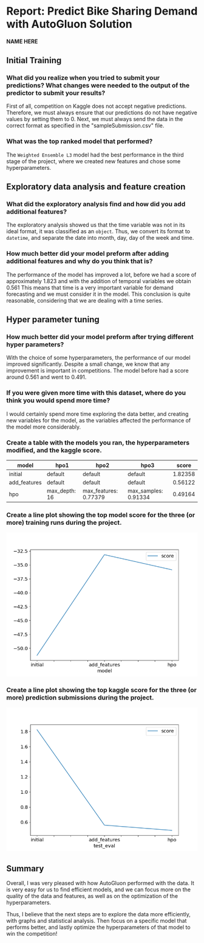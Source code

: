 # Report: Predict Bike Sharing Demand with AutoGluon Solution
#### NAME HERE

## Initial Training
### What did you realize when you tried to submit your predictions? What changes were needed to the output of the predictor to submit your results?

First of all, competition on Kaggle does not accept negative predictions. Therefore, we must always ensure that our predictions do not have negative values by setting them to $0$. Next, we must always send the data in the correct format as specified in the "sampleSubmission.csv" file.

### What was the top ranked model that performed?
The `Weighted Ensemble L3` model had the best performance in the third stage of the project, where we created new features and chose some hyperparameters.

## Exploratory data analysis and feature creation
### What did the exploratory analysis find and how did you add additional features?
The exploratory analysis showed us that the time variable was not in its ideal format, it was classified as an `object`. Thus, we convert its format to `datetime`, and separate the date into month, day, day of the week and time.

### How much better did your model preform after adding additional features and why do you think that is?
The performance of the model has improved a lot, before we had a score of approximately $1.823$ and with the addition of temporal variables we obtain $0.561$ This means that time is a very important variable for demand forecasting and we must consider it in the model. This conclusion is quite reasonable, considering that we are dealing with a time series.

## Hyper parameter tuning
### How much better did your model preform after trying different hyper parameters?
With the choice of some hyperparameters, the performance of our model improved significantly. Despite a small change, we know that any improvement is important in competitions. The model before had a score around $0.561$ and went to $0.491$.

### If you were given more time with this dataset, where do you think you would spend more time?
I would certainly spend more time exploring the data better, and creating new variables for the model, as the variables affected the performance of the model more considerably.

### Create a table with the models you ran, the hyperparameters modified, and the kaggle score.
|model|hpo1|hpo2|hpo3|score|
|--|--|--|--|--|
|initial|default|default|default|1.82358|
|add_features|default|default|default|0.56122|
|hpo|max_depth: 16|max_features: 0.77379|max_samples: 0.91334|0.49164|

### Create a line plot showing the top model score for the three (or more) training runs during the project.

![model_train_score.png](img/model_train_score.png)

### Create a line plot showing the top kaggle score for the three (or more) prediction submissions during the project.

![model_test_score.png](img/model_test_score.png)

## Summary
Overall, I was very pleased with how AutoGluon performed with the data. It is very easy for us to find efficient models, and we can focus more on the quality of the data and features, as well as on the optimization of the hyperparameters.

Thus, I believe that the next steps are to explore the data more efficiently, with graphs and statistical analysis. Then focus on a specific model that performs better, and lastly optimize the hyperparameters of that model to win the competition!
